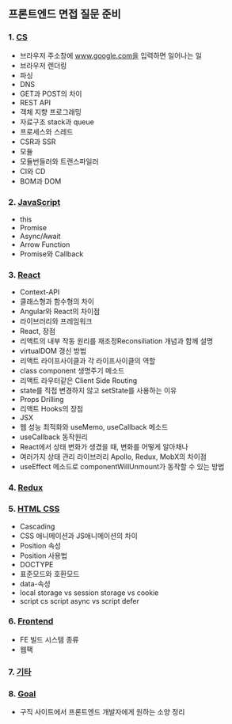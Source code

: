 ## 프론트엔드 면접 질문 준비

### 1. [CS](cs.md)
- 브라우저 주소창에 www.google.com을 입력하면 일어나는 일
- 브라우저 렌더링
- 파싱
- DNS
- GET과 POST의 차이
- REST API
- 객체 지향 프로그래밍
- 자료구조 stack과 queue
- 프로세스와 스레드
- CSR과 SSR
- 모듈
- 모듈번들러와 트랜스파일러
- CI와 CD
- BOM과 DOM

### 2. [JavaScript](javascript.md)
- this
- Promise
- Async/Await
- Arrow Function
- Promise와 Callback

### 3. [React](react.md)
- Context-API
- 클래스형과 함수형의 차이
- Angular와 React의 차이점
- 라이브러리와 프레임워크
- React, 장점
- 리액트의 내부 작동 원리를 재조정Reconsiliation 개념과 함께 설명
- virtualDOM 갱신 방법
- 리액트 라이프사이클과 각 라이프사이클의 역할
- class component 생명주기 메소드
- 리액트 라우터같은 Client Side Routing
- state를 직접 변경하지 않고 setState를 사용하는 이유
- Props Drilling
- 리액트 Hooks의 장점
- JSX
- 웹 성능 최적화와 useMemo, useCallback 메소드
- useCallback 동작원리
- React에서 상태 변화가 생겼을 때, 변화를 어떻게 알아채나
- 여러가지 상태 관리 라이브러리 Apollo, Redux, MobX의 차이점
- useEffect 메소드로 componentWillUnmount가 동작할 수 있는 방법

### 4. [Redux](redux.md)

### 5. [HTML CSS](html-css.md)
- Cascading
- CSS 애니메이션과 JS애니메이션의 차이
- Position 속성
- Position 사용법
- DOCTYPE
- 표준모드와 호환모드
- data-속성
- local storage vs session storage vs cookie
- script cs script async vs script defer

### 6. [Frontend](frontend.md)
- FE 빌드 시스템 종류
- 웹팩

### 7. [기타](etc.md)

### 8. [Goal](goal.md)
- 구직 사이트에서 프론트엔드 개발자에게 원하는 소양 정리
